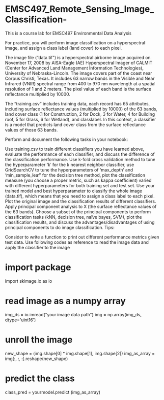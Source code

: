 # EMSC497_Remote_Sensing_Image_Classification-
This is a course lab for EMSC497 Environmental Data Analysis 

For practice, you will perform image classification on a hyperspectral image, and assign a class label (land cover) to each pixel.

The image file (“data.tif”) is a hyperspectral airborne image acquired on November 17, 2008 by AISA-Eagle (AE) Hyperspectral Imager of CALMIT (Center for Advanced Land Management Information Technologies), University of Nebraska-Lincoln. The image covers part of the coast near Corpus Christi, Texas. It includes 63 narrow bands in the Visible and Near Infrared (VNIR) spectral range from 400 to 970 nm wavelength at a spatial resolution of 1 and 2 meters. The pixel value of each band is the surface reflectance multiplied by 10000.

The “training.csv” includes training data, each record has 65 attributes, including surface reflectance values (multiplied by 10000) of the 63 bands, land cover class (1 for Construction, 2 for Dock, 3 for Water, 4 for Building roof, 5 for Grass, 6 for Wetland), and classlabel. In this context, a classifier is a model that predicts land cover class from the surface reflectance values of those 63 bands.

Perform and document the following tasks in your notebook:

Use training.csv to train different classifiers you have learned above, evaluate the performance of each classifier, and discuss the difference of the classification performance.
Use k-fold cross validation method to tune the hyperparameter ‘k’ for the k nearest neighbor classifier, use GridSearchCV to tune the hyperparameters of ‘max_depth’ and ‘min_sample_leaf’ for the decision tree method, plot the classification measure (you choose a proper metric, such as kappa coefficient) varied with different hyperparameters for both training set and test set.
Use your trained model and best hyperparameter to classify the whole image (data.tif), which means that you need to assign a class label to each pixel. Plot the original image and the classification results of different classifiers.
Apply principal component analysis to X (the surface reflectance values of the 63 bands). Choose a subset of the principal components to perform classification tasks (kNN, decision tree, naïve bayes, SVM), plot the classification results, and discuss the advantages/disadvantages of using principal components to do image classification.
Tips:

Consider to write a function to print out different performance metrics given test data.
Use following codes as reference to read the image data and apply the classifier to the image
# import package
import skimage.io as io
 
# read image as a numpy array
img_ds = io.imread("your image data path")
img = np.array(img_ds, dtype='uint16')  
 
# unroll the image
new_shape = (img.shape[0] * img.shape[1], img.shape[2]) 
img_as_array = img[:, :, :].reshape(new_shape)
 
 
# predict the class
class_pred = yourmodel.predict (img_as_array)
